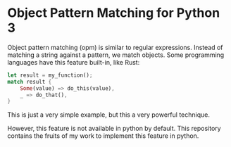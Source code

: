 # Object Pattern Matching for Python 3

Object pattern matching (opm) is similar to regular expressions. Instead of matching a string against a pattern, we match objects. Some programming languages have this feature built-in, like Rust:

```rust
let result = my_function();
match result {
    Some(value) => do_this(value),
    _ => do_that(),
}
```

This is just a very simple example, but this a very powerful technique.

However, this feature is not available in python by default. This repository contains the fruits of my work to implement this feature in python.